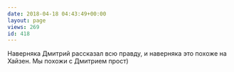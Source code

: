 ```yaml
---
date: 2018-04-18 04:43:49+00:00
layout: page
views: 269
id: 418
---
```


Наверняка Дмитрий рассказал всю правду, и наверняка это похоже на Хайзен. Мы похожи с Дмитрием прост)



